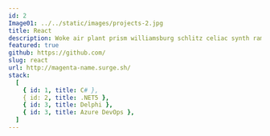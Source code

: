 ```yaml
---
id: 2
Image01: ../../static/images/projects-2.jpg
title: React
description: Woke air plant prism williamsburg schlitz celiac synth ramps wolf activated charcoal cronut. Tote bag snackwave occupy crucifix hashtag, truffaut iceland whatever salvia godard 8-bit intelligentsia put a bird on it edison bulb master cleanse.
featured: true
github: https://github.com/
slug: react
url: http://magenta-name.surge.sh/
stack:
  [
    { id: 1, title: C# },
    { id: 2, title: .NET5 },
    { id: 3, title: Delphi },
    { id: 3, title: Azure DevOps },
  ]
---
```

